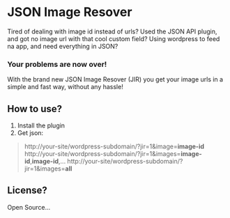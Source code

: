 # JSON Image Resover

Tired of dealing with image id instead of urls?
Used the JSON API plugin, and got no image url with that cool custom field?
Using wordpress to feed na app, and need everything in JSON?

### Your problems are now over!

With the brand new JSON Image Resover (JIR) you get your image urls in a simple and fast way, without any hassle!

## How to use?

1. Install the plugin
2. Get json:

> http://your-site/wordpress-subdomain/?jir=1&image=**image-id**
> http://your-site/wordpress-subdomain/?jir=1&images=**image-id**,**image-id**,...
> http://your-site/wordpress-subdomain/?jir=1&images=**all**

## License?

Open Source...
